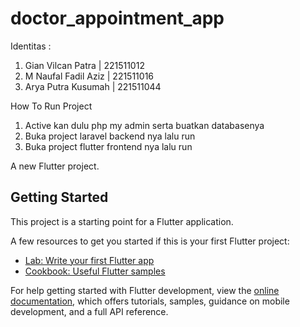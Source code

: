 # doctor_appointment_app

Identitas :
1. Gian Vilcan Patra | 221511012
2. M Naufal Fadil Aziz | 221511016
3. Arya Putra Kusumah | 221511044

How To Run Project
1. Active kan dulu php my admin serta buatkan databasenya
2. Buka project laravel backend nya lalu run
3. Buka project flutter frontend nya lalu run




A new Flutter project.

## Getting Started

This project is a starting point for a Flutter application.

A few resources to get you started if this is your first Flutter project:

- [Lab: Write your first Flutter app](https://docs.flutter.dev/get-started/codelab)
- [Cookbook: Useful Flutter samples](https://docs.flutter.dev/cookbook)

For help getting started with Flutter development, view the
[online documentation](https://docs.flutter.dev/), which offers tutorials,
samples, guidance on mobile development, and a full API reference.
